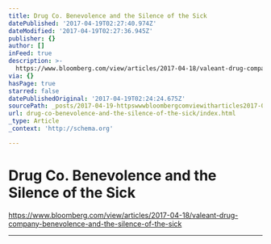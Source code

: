 ```yaml
---
title: Drug Co. Benevolence and the Silence of the Sick
datePublished: '2017-04-19T02:27:40.974Z'
dateModified: '2017-04-19T02:27:36.945Z'
publisher: {}
author: []
inFeed: true
description: >-
  https://www.bloomberg.com/view/articles/2017-04-18/valeant-drug-company-benevolence-and-the-silence-of-the-sick
via: {}
hasPage: true
starred: false
datePublishedOriginal: '2017-04-19T02:24:24.675Z'
sourcePath: _posts/2017-04-19-httpswwwbloombergcomviewitharticles2017-04-18valeant-d.md
url: drug-co-benevolence-and-the-silence-of-the-sick/index.html
_type: Article
_context: 'http://schema.org'

---
```

# Drug Co. Benevolence and the Silence of the Sick

https://www.bloomberg.com/view/articles/2017-04-18/valeant-drug-company-benevolence-and-the-silence-of-the-sick

---
